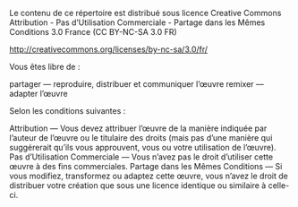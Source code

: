 Le contenu de ce répertoire est distribué sous licence Creative Commons
Attribution - Pas d’Utilisation Commerciale - Partage dans les Mêmes Conditions 3.0 France (CC BY-NC-SA 3.0 FR)

http://creativecommons.org/licenses/by-nc-sa/3.0/fr/

Vous êtes libre de :

partager — reproduire, distribuer et communiquer l’œuvre
remixer — adapter l’œuvre

Selon les conditions suivantes :

Attribution — Vous devez attribuer l’œuvre de la manière indiquée par l’auteur de l’œuvre ou le titulaire des droits (mais pas d’une manière qui suggérerait qu’ils vous approuvent, vous ou votre utilisation de l’œuvre).
Pas d’Utilisation Commerciale — Vous n’avez pas le droit d’utiliser cette œuvre à des fins commerciales.
Partage dans les Mêmes Conditions — Si vous modifiez, transformez ou adaptez cette œuvre, vous n’avez le droit de distribuer votre création que sous une licence identique ou similaire à celle-ci.
